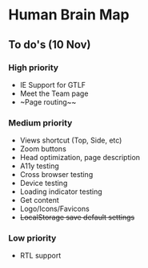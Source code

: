 # Human Brain Map

## To do's (10 Nov)

### High priority

-   IE Support for GTLF
-   Meet the Team page
-   ~Page routing~~

### Medium priority

-   Views shortcut (Top, Side, etc)
-   Zoom buttons
-   Head optimization, page description
-   A11y testing
-   Cross browser testing
-   Device testing
-   Loading indicator testing
-   Get content
-   Logo/Icons/Favicons
-   ~~LocalStorage save default settings~~

### Low priority

-   RTL support
